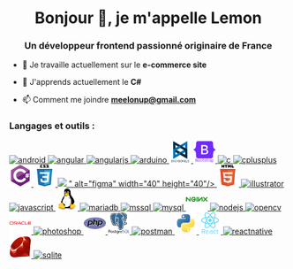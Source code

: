 <link rel="stylesheet" href="https://cdn.jsdelivr.net/gh/devicons/devicon@master/devicon.min.css">


<h1 align="center">Bonjour 👋, je m'appelle Lemon</h1>
<h3 align="center">Un développeur frontend passionné originaire de France</h3>

- 🔭 Je travaille actuellement sur le **e-commerce site**

- 🌱 J'apprends actuellement le **C#**

- 📫 Comment me joindre **meelonup@gmail.com**

<h3 align="left">Langages et outils :</h3>
<p align="left"> <a href="https://developer.android.com" target="_blank" rel="noreferrer"> <img src="https://raw.githubusercontent.com/devicons /devicon/master/icons/android/android-original-wordmark.svg" alt="android" width="40" height="40"/> </a> <a href="https://angular.io " target="_blank" rel="noreferrer"> <img src="https://angular.io/assets/images/logos/angular/angular.svg" alt="angular" width="40" height=" 40"/> </a> <a href="https://angular.io" target="_blank" rel="noreferrer"> <img src="https://raw.githubusercontent.com/devicons/devicon /master/icons/angularjs/angularjs-original-wordmark.svg" alt="angularjs" width="40" height="40"/> </a> <a href="https://www.arduino.cc /" target="_blank" rel="noreferrer"> <img src="https://cdn.worldvectorlogo.com/logos/arduino-1.svg" alt="arduino" width="40" height="40 "/> </a> <a href="https://backbonejs.org" target="_blank" rel="noreferrer"> <img src="https://raw.githubusercontent.com/devicons/devicon/ master/icons/backbonejs/backbonejs-original-wordmark.svg" alt="backbonejs" width="40" height="40"/> </a> <a href="https://getbootstrap.com" target= "_blank" rel="noreferrer"> <img src="https://raw.githubusercontent.com/devicons/devicon/master/icons/bootstrap/bootstrap-plain-wordmark.svg" alt="bootstrap" width=" 40" hauteur="40"/> </a> <a href="https://www.cprogramming.com/" target="_blank" rel="noreferrer"> <img src="https://raw .githubusercontent.com/devicons/devicon/master/icons/c/c-original.svg" alt="c" width="40" height="40"/> </a> <a href="https:/ /www.w3schools.com/cpp/" target="_blank" rel="noreferrer"> <img src="https://raw.githubusercontent.com/devicons/devicon/master/icons/cplusplus/cplusplus-original. svg" alt="cplusplus" width="40" height="40"/> </a> <a href="https://www.w3schools.com/cs/" target="_blank" rel="noreferrer "> <img src="https://raw.githubusercontent.com/devicons/devicon/master/icons/csharp/csharp-original.svg" alt="csharp" width="40" height="40"/> </a> <a href="https://www.w3schools.com/css/" target="_blank" rel="noreferrer "> <img src="https://raw.githubusercontent.com/devicons/devicon/master/icons/css3/css3-original-wordmark.svg" alt="css3" width="40" height="40" /> </a> <a href="https://www.figma.com/" target="_blank" rel="noreferrer"> <img src="
            <img src="https://cdn.jsdelivr.net/gh/devicons/devicon/icons/adonisjs/adonisjs-original.svg" />
          " alt="figma" width="40" height="40"/> </a> <a href="https://www.w3.org/html/" target=" _blank" rel="noreferrer"> <img src="https://raw.githubusercontent.com/devicons/devicon/master/icons/html5/html5-original-wordmark.svg" alt="html5" width="40 " height="40"/> </a> <a href="https://www.adobe.com/in/products/illustrator.html" target="_blank" rel="noreferrer"> <img src= "https://www.vectorlogo.zone/logos/adobe_illustrator/adobe_illustrator-icon.svg" alt="illustrator" width="40" height="40"/> </a> <a href="https:/ /developer.mozilla.org/en-US/docs/Web/JavaScript" target="_blank" rel="noreferrer"> <img src="https://raw.githubusercontent.com/devicons/devicon/master/icons /javascript/javascript-original.svg" alt="javascript" width="40" height="40"/> </a> <a href="https://www.linux.org/" target="_blank " rel="noreferrer"> <img src="https://raw.githubusercontent.com/devicons/devicon/master/icons/linux/linux-original.svg" alt="linux" width="40" height= "40"/> </a> <a href="https://mariadb.org/" target="_blank" rel="noreferrer"> <img src="https://www.vectorlogo.zone/logos /mariadb/mariadb-icon.svg" alt="mariadb" width="40" height="40"/> </a> <a href="https://www.microsoft.com/en-us/sql -server" target="_blank" rel="noreferrer"> <img src="https://www.svgrepo.com/show/303229/microsoft-sql-server-logo.svg" alt="mssql" width= "40" height="40"/> </a> <a href="https://www.mysql.com/" target="_blank" rel="noreferrer"> <img src="https:// raw.githubusercontent.com/devicons/devicon/master/icons/mysql/mysql-original-wordmark.svg" alt="mysql" width="40" height="40"/> </a> <a href="https:// www.nginx.com" target="_blank" rel="noreferrer"> <img src="https://raw.githubusercontent.com/devicons/devicon/master/icons/nginx/nginx-original.svg" alt= "nginx" width="40" height="40"/> </a> <a href="https://nodejs.org" target="_blank" rel="noreferrer"> <img src="https : //raw.githubusercontent.com/devicons/devicon/master/icons/nodejs/nodejs-original-wordmark.svg" alt="nodejs" width="40" height="40"/> </a> <a href ="https://opencv.org/" target="_blank" rel="noreferrer"> <img src="https://www.vectorlogo.zone/logos/opencv/opencv-icon.svg" alt=" opencv" width="40" height="40"/> </a> <a href="https://www.oracle.com/" target="_blank" rel="noreferrer"> <img src=" https://raw.githubusercontent.com/devicons/devicon/master/icons/oracle/oracle-original.svg" alt="oracle" width="40" height="40"/> </a> <a href ="https://www.photoshop.com/en" target="_blank" rel="noreferrer"> <img src="https://raw.githubusercontent.com/devicons/devicon/master/icons/photoshop/ photoshop-line.svg" alt="photoshop" width="40" height="40"/> </a> <a href="https://www.php.net" target="_blank" rel=" noreferrer"> <img src="https://raw.githubusercontent.com/devicons/devicon/master/icons/php/php-original.svg" alt="php" width="40" height="40"/ > </a> <a href="https://www.postgresql.org" target="_blank" rel="noreferrer"> <img src="https://raw.githubusercontent.com/devicons/devicon/ master/icons/postgresql/postgresql-original-wordmark.svg" alt="postgresql" width="40" height="40"/> </a> <a href="https://postman.com" target= "_blank" rel="noreferrer"> <img src="https://www.vectorlogo.zone/logos/getpostman/getpostman-icon.svg" alt="postman" width="40" height="40"/ > </a> <a href="https://www.python.org" target="_blank" rel="noreferrer"> <img src="https://raw.githubusercontent.com/devicons/devicon/master/icons/python/python-original.svg" alt="python" width="40" height="40"/> </a> <a href="https://reactjs. org/" target="_blank" rel="noreferrer"> <img src="https://raw.githubusercontent.com/devicons/devicon/master/icons/react/react-original-wordmark.svg" alt=" réagir" width="40" height="40"/> </a> <a href="https://reactnative.dev/" target="_blank" rel="noreferrer"> <img src="https : //reactnative.dev/img/header_logo.svg" alt="reactnative" width="40" height="40"/> </a> <a href="https://www.ruby-lang.org/ fr/" target="_blank" rel="noreferrer"> <img src="https://raw.githubusercontent.com/devicons/devicon/master/icons/ruby/ruby-original.svg" alt="ruby" width="40" height="40"/> </a> <a href="https://www.sqlite.org/" target="_blank" rel="noreferrer"> <img src="https : //www.vectorlogo.zone/logos/sqlite/sqlite-icon.svg" alt="sqlite" width="40" height="40"/> </a> </p>
